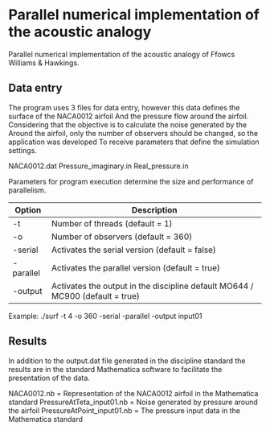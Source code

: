 Parallel numerical implementation of the acoustic analogy
======================================================================

Parallel numerical implementation of the acoustic analogy of Ffowcs Williams & Hawkings.


Data entry
----------------

The program uses 3 files for data entry, however this data defines the surface of the NACA0012 airfoil
And the pressure flow around the airfoil. Considering that the objective is to calculate the noise generated by the
Around the airfoil, only the number of observers should be changed, so the application was developed
To receive parameters that define the simulation settings.

NACA0012.dat
Pressure_imaginary.in
Real_pressure.in

Parameters for program execution determine the size and performance of parallelism.

| Option | Description |
| ----------- | ------------------------------- |
| -t | Number of threads (default = 1) |
| -o | Number of observers (default = 360) |
| -serial | Activates the serial version (default = false) |
| -parallel | Activates the parallel version (default = true) |
| -output | Activates the output in the discipline default MO644 / MC900 (default = true) |

Example: ./surf -t 4 -o 360 -serial -parallel -output input01


Results
----------

In addition to the output.dat file generated in the discipline standard the results are in the standard Mathematica software to facilitate the presentation of the data.

NACA0012.nb = Representation of the NACA0012 airfoil in the Mathematica standard
PressureAtTeta_input01.nb = Noise generated by pressure around the airfoil
PressureAtPoint_input01.nb = The pressure input data in the Mathematica standard
